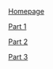 [Homepage]()

[Part 1](https://resilient-smakager-a841ea.netlify.app/methodtest.html)

[Part 2]()

[Part 3]()